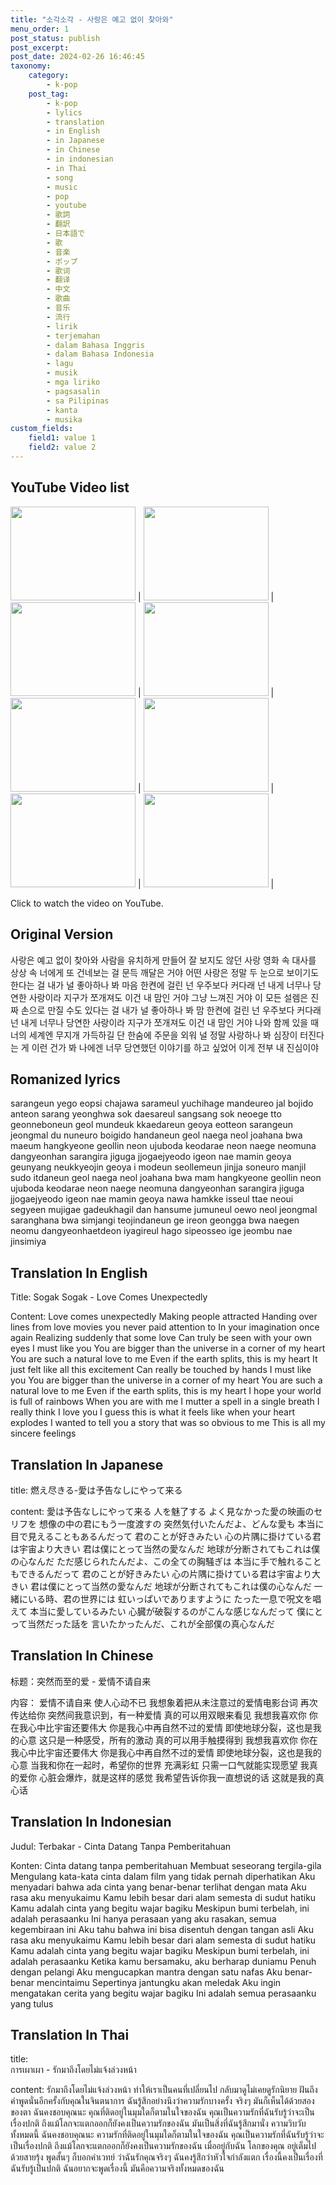 ```yaml
---
title: "소각소각 - 사랑은 예고 없이 찾아와"
menu_order: 1
post_status: publish
post_excerpt: 
post_date: 2024-02-26 16:46:45
taxonomy:
    category:
        - k-pop
    post_tag:
        - k-pop
        - lylics
        - translation
        - in English
        - in Japanese
        - in Chinese
        - in indonesian
        - in Thai
        - song
        - music
        - pop
        - youtube
        - 歌詞
        - 翻訳
        - 日本語で
        - 歌
        - 音楽
        - ポップ
        - 歌词
        - 翻译
        - 中文
        - 歌曲
        - 音乐
        - 流行
        - lirik
        - terjemahan
        - dalam Bahasa Inggris
        - dalam Bahasa Indonesia
        - lagu
        - musik
        - mga liriko
        - pagsasalin
        - sa Pilipinas
        - kanta
        - musika
custom_fields:
    field1: value 1
    field2: value 2
---
```


## YouTube Video list
 [<img src='http://img.youtube.com/vi/VkpOdY1yGgQ/0.jpg' width='200' height='150'>](https://youtu.be/VkpOdY1yGgQ) | [<img src='http://img.youtube.com/vi/f0EbNEcauJg/0.jpg' width='200' height='150'>](https://youtu.be/f0EbNEcauJg) | [<img src='http://img.youtube.com/vi/XFCoFLqWd-Q/0.jpg' width='200' height='150'>](https://youtu.be/XFCoFLqWd-Q) | [<img src='http://img.youtube.com/vi/FYinuEisjlI/0.jpg' width='200' height='150'>](https://youtu.be/FYinuEisjlI) | [<img src='http://img.youtube.com/vi/wylEGBCtpKk/0.jpg' width='200' height='150'>](https://youtu.be/wylEGBCtpKk) |
 [<img src='http://img.youtube.com/vi/IWe2MqWweU8/0.jpg' width='200' height='150'>](https://youtu.be/IWe2MqWweU8) | [<img src='http://img.youtube.com/vi/95u_10bWVeo/0.jpg' width='200' height='150'>](https://youtu.be/95u_10bWVeo) | [<img src='http://img.youtube.com/vi/7EgImlsjkdQ/0.jpg' width='200' height='150'>](https://youtu.be/7EgImlsjkdQ) |

Click to watch the video on YouTube.
## Original Version
사랑은 예고 없이 찾아와 
사람을 유치하게 만들어 
잘 보지도 않던 사랑 영화 속 대사를 
상상 속 너에게 또 건네보는 걸 
문득 깨달은 거야 어떤 사랑은 
정말 두 눈으로 보이기도 한다는 걸 
내가 널 좋아하나 봐 
마음 한켠에 걸린 넌 우주보다 커다래 
넌 내게 너무나 당연한 사랑이라 
지구가 쪼개져도 이건 내 맘인 거야 
그냥 느껴진 거야 이 모든 설렘은 
진짜 손으로 만질 수도 있다는 걸 
내가 널 좋아하나 봐 
맘 한켠에 걸린 넌 우주보다 커다래 
넌 내게 너무나 당연한 사랑이라 
지구가 쪼개져도 이건 내 맘인 거야 
나와 함께 있을 때 너의 세계엔 
무지개 가득하길 
단 한숨에 주문을 외워 
널 정말 사랑하나 봐 
심장이 터진다는 게 이런 건가 봐 
나에겐 너무 당연했던 이야기를 
하고 싶었어 이게 전부 내 진심이야 



## Romanized lyrics
sarangeun yego eopsi chajawa 
sarameul yuchihage mandeureo 
jal bojido anteon sarang yeonghwa sok daesareul 
sangsang sok neoege tto geonneboneun geol 
mundeuk kkaedareun geoya eotteon sarangeun 
jeongmal du nuneuro boigido handaneun geol 
naega neol joahana bwa 
maeum hangkyeone geollin neon ujuboda keodarae 
neon naege neomuna dangyeonhan sarangira 
jiguga jjogaejyeodo igeon nae mamin geoya 
geunyang neukkyeojin geoya i modeun seollemeun 
jinjja soneuro manjil sudo itdaneun geol 
naega neol joahana bwa 
mam hangkyeone geollin neon ujuboda keodarae 
neon naege neomuna dangyeonhan sarangira 
jiguga jjogaejyeodo igeon nae mamin geoya 
nawa hamkke isseul ttae neoui segyeen 
mujigae gadeukhagil 
dan hansume jumuneul oewo 
neol jeongmal saranghana bwa 
simjangi teojindaneun ge ireon geongga bwa 
naegen neomu dangyeonhaetdeon iyagireul 
hago sipeosseo ige jeombu nae jinsimiya 



## Translation In English
Title: Sogak Sogak - Love Comes Unexpectedly

Content:
Love comes unexpectedly
Making people attracted
Handing over lines from love movies you never paid attention to
In your imagination once again
Realizing suddenly that some love
Can truly be seen with your own eyes
I must like you
You are bigger than the universe in a corner of my heart
You are such a natural love to me
Even if the earth splits, this is my heart
It just felt like all this excitement
Can really be touched by hands
I must like you
You are bigger than the universe in a corner of my heart
You are such a natural love to me
Even if the earth splits, this is my heart
I hope your world is full of rainbows
When you are with me
I mutter a spell in a single breath
I really think I love you
I guess this is what it feels like when your heart explodes
I wanted to tell you a story that was so obvious to me
This is all my sincere feelings
## Translation In Japanese
title: 
燃え尽きる-愛は予告なしにやって来る

content:
愛は予告なしにやって来る
人を魅了する
よく見なかった愛の映画のセリフを
想像の中の君にもう一度渡すの
突然気付いたんだよ、どんな愛も
本当に目で見えることもあるんだって
君のことが好きみたい
心の片隅に掛けている君は宇宙より大きい
君は僕にとって当然の愛なんだ
地球が分断されてもこれは僕の心なんだ
ただ感じられたんだよ、この全ての胸騒ぎは
本当に手で触れることもできるんだって
君のことが好きみたい
心の片隅に掛けている君は宇宙より大きい
君は僕にとって当然の愛なんだ
地球が分断されてもこれは僕の心なんだ
一緒にいる時、君の世界には
虹いっぱいでありますように
たった一息で呪文を唱えて
本当に愛しているみたい
心臓が破裂するのがこんな感じなんだって
僕にとって当然だった話を
言いたかったんだ、これが全部僕の真心なんだ
## Translation In Chinese
标题：突然而至的爱 - 爱情不请自来

内容：
爱情不请自来
使人心动不已
我想象着把从未注意过的爱情电影台词
再次传达给你
突然间我意识到，有一种爱情
真的可以用双眼来看见
我想我喜欢你
你在我心中比宇宙还要伟大
你是我心中再自然不过的爱情
即使地球分裂，这也是我的心意
这只是一种感受，所有的激动
真的可以用手触摸得到
我想我喜欢你
你在我心中比宇宙还要伟大
你是我心中再自然不过的爱情
即使地球分裂，这也是我的心意
当我和你在一起时，希望你的世界
充满彩虹
只需一口气就能实现愿望
我真的爱你
心脏会爆炸，就是这样的感觉
我希望告诉你我一直想说的话
这就是我的真心话
## Translation In Indonesian
Judul:
Terbakar - Cinta Datang Tanpa Pemberitahuan

Konten:
Cinta datang tanpa pemberitahuan
Membuat seseorang tergila-gila
Mengulang kata-kata cinta dalam film yang tidak pernah diperhatikan
Aku menyadari bahwa ada cinta yang benar-benar terlihat dengan mata
Aku rasa aku menyukaimu
Kamu lebih besar dari alam semesta di sudut hatiku
Kamu adalah cinta yang begitu wajar bagiku
Meskipun bumi terbelah, ini adalah perasaanku
Ini hanya perasaan yang aku rasakan, semua kegembiraan ini
Aku tahu bahwa ini bisa disentuh dengan tangan asli
Aku rasa aku menyukaimu
Kamu lebih besar dari alam semesta di sudut hatiku
Kamu adalah cinta yang begitu wajar bagiku
Meskipun bumi terbelah, ini adalah perasaanku
Ketika kamu bersamaku, aku berharap duniamu
Penuh dengan pelangi
Aku mengucapkan mantra dengan satu nafas
Aku benar-benar mencintaimu
Sepertinya jantungku akan meledak
Aku ingin mengatakan cerita yang begitu wajar bagiku
Ini adalah semua perasaanku yang tulus
## Translation In Thai
title:  
การเผาเผา - รักมาถึงโดยไม่แจ้งล่วงหน้า

content: 
รักมาถึงโดยไม่แจ้งล่วงหน้า
ทำให้เราเป็นคนที่เปลี่ยนไป
กลับมาดูไม่เคยดูรักนิยาย
ฝันถึงคำพูดนั่นอีกครั้งกับคุณในจินตนาการ
ฉันรู้สึกอย่างนึงว่าความรักบางครั้ง
จริงๆ มันก็เห็นได้ด้วยสองของตา
ฉันคงชอบคุณนะ
คุณที่ติดอยู่ในมุมใดก็ตามในใจของฉัน
คุณเป็นความรักที่ฉันรับรู้ว่าจะเป็นเรื่องปกติ
ถึงแม้โลกจะแตกออกก็ยังคงเป็นความรักของฉัน
มันเป็นสิ่งที่ฉันรู้สึกมานั่ง
ความวิบวับทั้งหมดนี้
ฉันคงชอบคุณนะ
ความรักที่ติดอยู่ในมุมใดก็ตามในใจของฉัน
คุณเป็นความรักที่ฉันรับรู้ว่าจะเป็นเรื่องปกติ
ถึงแม้โลกจะแตกออกก็ยังคงเป็นความรักของฉัน
เมื่ออยู่กับฉัน โลกของคุณ
อยู่เต็มไปด้วยสายรุ้ง
พูดสั้นๆ ก็บอกคำเวทย์
ว่าฉันรักคุณจริงๆ
ฉันคงรู้สึกว่าหัวใจกำลังแตก
เรื่องนี้คงเป็นเรื่องที่ฉันรับรู้เป็นปกติ
ฉันอยากจะพูดเรื่องนี้
มันคือความจริงทั้งหมดของฉัน
